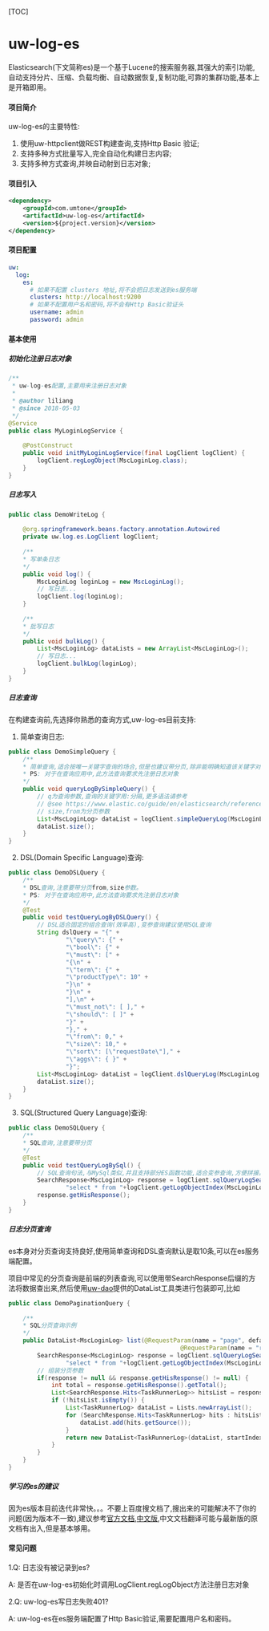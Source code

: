 [TOC]

# uw-log-es

Elasticsearch(下文简称es)是一个基于Lucene的搜索服务器,其强大的索引功能,自动支持分片、压缩、负载均衡、自动数据恢复,复制功能,可靠的集群功能,基本上是开箱即用。

#### 项目简介

uw-log-es的主要特性:
1. 使用uw-httpclient做REST构建查询,支持Http Basic 验证;
2. 支持多种方式批量写入,完全自动化构建日志内容;
3. 支持多种方式查询,并映自动射到日志对象;

#### 项目引入

```xml
<dependency>
    <groupId>com.umtone</groupId>
    <artifactId>uw-log-es</artifactId>
    <version>${project.version}</version>
</dependency>
```
#### 项目配置
```yaml
uw:
  log:
    es:
      # 如果不配置 clusters 地址,将不会把日志发送到es服务端
      clusters: http://localhost:9200
      # 如果不配置用户名和密码,将不会有Http Basic验证头
      username: admin
      password: admin

```

#### 基本使用

##### 初始化注册日志对象
```java
/**
 * uw-log-es配置,主要用来注册日志对象
 *
 * @author liliang
 * @since 2018-05-03
 */
@Service
public class MyLoginLogService {
    
    @PostConstruct
    public void initMyLoginLogService(final LogClient logClient) {
        logClient.regLogObject(MscLoginLog.class);
    }
}
```
##### 日志写入
```java
public class DemoWriteLog {
    
    @org.springframework.beans.factory.annotation.Autowired
    private uw.log.es.LogClient logClient;
    
    /**
    * 写单条日志 
    */
    public void log() {
        MscLoginLog loginLog = new MscLoginLog();
        // 写日志...
        logClient.log(loginLog);
    }
    
    /**
    * 批写日志 
    */
    public void bulkLog() {
        List<MscLoginLog> dataLists = new ArrayList<MscLoginLog>();
        // 写日志...
        logClient.bulkLog(loginLog);
    }
}
```

##### 日志查询
在构建查询前,先选择你熟悉的查询方式,uw-log-es目前支持:
1. 简单查询日志:


```java
public class DemoSimpleQuery {
    /**
    * 简单查询,适合按唯一关键字查询的场合,但是也建议带分页,除非能明确知道该关键字对应一条记录。
    * PS: 对于在查询应用中,此方法查询要求先注册日志对象
    */
    public void queryLogBySimpleQuery() {
        // q为查询参数,查询的关键字用:分隔,更多语法请参考
        // @see https://www.elastic.co/guide/en/elasticsearch/reference/current/query-dsl-query-string-query.html#query-string-syntax
        // size,from为分页参数
        List<MscLoginLog> dataList = logClient.simpleQueryLog(MscLoginLog.class,"q=userId:926270&size=1&from=0");
        dataList.size();
    }
}
```
2. DSL(Domain Specific Language)查询:


```java
public class DemoDSLQuery {
    /**
    * DSL查询,注意要带分页from,size参数。
    * PS: 对于在查询应用中,此方法查询要求先注册日志对象
    */
    @Test
    public void testQueryLogByDSLQuery() {
        // DSL适合固定的组合查询(效率高),变参查询建议使用SQL查询
        String dslQuery = "{" +
                "\"query\": {" +
                "\"bool\": {" +
                "\"must\": [" +
                "{\n" +
                "\"term\": {" +
                "\"productType\": 10" +
                "}\n" +
                "}\n" +
                "],\n" +
                "\"must_not\": [ ]," +
                "\"should\": [ ]" +
                "}" +
                "}," +
                "\"from\": 0," +
                "\"size\": 10," +
                "\"sort\": [\"requestDate\"]," +
                "\"aggs\": { }" +
                "}";
        List<MscLoginLog> dataList = logClient.dslQueryLog(MscLoginLog.class,dslQuery);
        dataList.size();
    }
}
```
3. SQL(Structured Query Language)查询:


```java
public class DemoSQLQuery {
    /**
    * SQL查询,注意要带分页
    */
    @Test
    public void testQueryLogBySql() {
        // SQL查询句法,与MySql类似,并且支持部分ES函数功能,适合变参查询,方便拼接。详情文档请参考elasticsearch-sql官网: https://github.com/NLPchina/elasticsearch-sql
        SearchResponse<MscLoginLog> response = logClient.sqlQueryLogSearchResponse(LogInterface.class,
                "select * from "+logClient.getLogObjectIndex(MscLoginLog.class)+" where loginDate > 1524666600000 limit 0,10 ");
        response.getHisResponse();
    }
}
```

##### 日志分页查询
es本身对分页查询支持良好,使用简单查询和DSL查询默认是取10条,可以在es服务端配置。

项目中常见的分页查询是前端的列表查询,可以使用带SearchResponse后缀的方法将数据查出来,然后使用[uw-dao](http://192.168.88.88:10080/uw/uw-dao "数据库操作的类库")提供的DataList工具类进行包装即可,比如
```java
public class DemoPaginationQuery {
    
    /**
    * SQL分页查询示例
    */
    public DataList<MscLoginLog> list(@RequestParam(name = "page", defaultValue = "1") int page,
                                      			@RequestParam(name = "resultNum", defaultValue = "10") int resultNum){
        SearchResponse<MscLoginLog> response = logClient.sqlQueryLogSearchResponse(LogInterface.class,
                "select * from "+logClient.getLogObjectIndex(MscLoginLog.class)+" where loginDate > 1524666600000 limit "+(page-1)*resultNum+","+resultNum);
        // 组装分页参数
        if(response != null && response.getHisResponse() != null) {
            int total = response.getHisResponse().getTotal();
            List<SearchResponse.Hits<TaskRunnerLog>> hitsList = response.getHisResponse().getHits();
            if (!hitsList.isEmpty()) {
                List<TaskRunnerLog> dataList = Lists.newArrayList();
                for (SearchResponse.Hits<TaskRunnerLog> hits : hitsList) {
                    dataList.add(hits.getSource());
                }
                return new DataList<TaskRunnerLog>(dataList, startIndex, resultNum, total);
            }
        }
    }
}
```
##### 学习的es的建议
因为es版本目前迭代非常快。。。不要上百度搜文档了,搜出来的可能解决不了你的问题(因为版本不一致),建议参考[官方文档](https://www.elastic.co/guide/en/elasticsearch/guide/current/index.html "Elasticsearch: The Definitive Guide"),[中文版](https://github.com/elasticsearch-cn/elasticsearch-definitive-guide "Elasticsearch: The Definitive Guide"),中文文档翻译可能与最新版的原文档有出入,但是基本够用。

#### 常见问题
1.Q: 日志没有被记录到es?

A: 是否在uw-log-es初始化时调用LogClient.regLogObject方法注册日志对象

2.Q: uw-log-es写日志失败401?

A: uw-log-es在es服务端配置了Http Basic验证,需要配置用户名和密码。